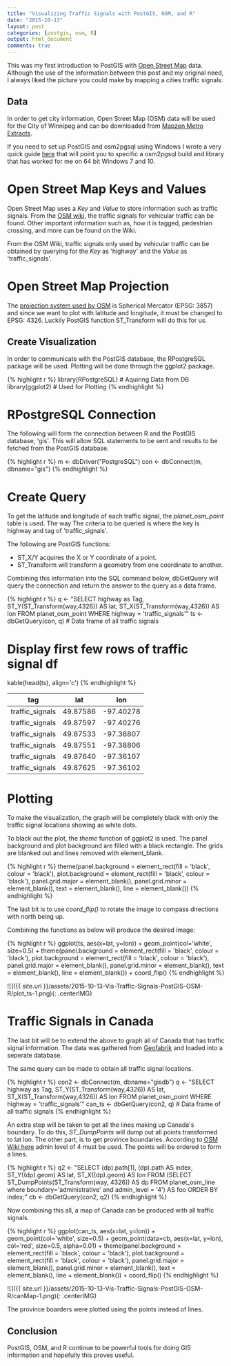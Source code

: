 ```yaml
---
title: "Visualizing Traffic Signals with PostGIS, OSM, and R"
date: "2015-10-13"
layout: post
categories: [postgis, osm, R]
output: html_document
comments: true
---
```




This was my first introduction to PostGIS with [Open Street Map](http://www.openstreetmap.org/) data.  Although the use of the information between this post and my original need, I always liked the picture you could make by mapping a cities traffic signals.

## Data

In order to get city information, Open Street Map (OSM) data will be used for the City of Winnipeg and can be downloaded from [Mapzen Metro Extracts](https://mapzen.com/data/metro-extracts).  

If you need to set up PostGIS and osm2pgsql using Windows I wrote a very quick guide [here](http://awcull.com/2015/09/30/postgis-osm2pgsql-windows.html) that will point you to specific a osm2pgsql build and library that has worked for me on 64 bit Windows 7 and 10.

# Open Street Map Keys and Values

Open Street Map uses a *Key* and *Value* to store information such as traffic signals.  From the [OSM wiki](http://wiki.openstreetmap.org/wiki/Tag:highway%3Dtraffic_signals), the traffic signals for vehicular traffic can be found.  Other important information such as, how it is tagged, pedestrian crossing, and more can be found on the Wiki.  

From the OSM Wiki, traffic signals only used by vehicular traffic can be obtained by querying for the *Key* as 'highway' and the *Value* as 'traffic_signals'.

# Open Street Map Projection

The [projection system used by OSM](http://wiki.openstreetmap.org/wiki/EPSG:3857) is Spherical Mercator (EPSG: 3857) and since we want to plot with latitude and longitude, it must be changed to EPSG: 4326.  Luckily PostGIS function ST_Transform will do this for us.

## Create Visualization

In order to communicate with the PostGIS database, the RPostgreSQL package will be used.  Plotting will be done through the ggplot2 package.


{% highlight r %}
library(RPostgreSQL) # Aquiring Data from DB
library(ggplot2) # Used for Plotting
{% endhighlight %}

# RPostgreSQL Connection

The following will form the connection between R and the PostGIS database, 'gis'.  This will allow SQL statements to be sent and results to be fetched from the PostGIS database.


{% highlight r %}
m <- dbDriver("PostgreSQL")
con <- dbConnect(m, dbname="gis")
{% endhighlight %}

# Create Query

To get the latitude and longitude of each traffic signal, the *planet_osm_point* table is used.  The way The criteria to be queried is where the key is highway and tag of 'traffic_signals'.

The following are PostGIS functions:

- ST_X/Y acquires the X or Y coordinate of a point.
- ST_Transform will transform a geometry from one coordinate to another.

Combining this information into the SQL command below, dbGetQuery will query the connection and return the answer to the query as a data frame.


{% highlight r %}
q <- "SELECT 
      highway as Tag, 
      ST_Y(ST_Transform(way,4326)) AS lat, 
      ST_X(ST_Transform(way,4326)) AS lon 
      FROM planet_osm_point
      WHERE highway = 'traffic_signals'" 
ts <- dbGetQuery(con, q) # Data frame of all traffic signals
# Display first few rows of traffic signal df
kable(head(ts), align='c')
{% endhighlight %}



|       tag       |   lat    |    lon    |
|:---------------:|:--------:|:---------:|
| traffic_signals | 49.87586 | -97.40278 |
| traffic_signals | 49.87597 | -97.40276 |
| traffic_signals | 49.87533 | -97.38807 |
| traffic_signals | 49.87551 | -97.38806 |
| traffic_signals | 49.87640 | -97.36107 |
| traffic_signals | 49.87625 | -97.36102 |

# Plotting

To make the visualization, the graph will be completely black with only the traffic signal locations showing as white dots.  

To black out the plot, the *theme* function of ggplot2 is used.  The panel background and plot background are filled with a black rectangle.  The grids are blanked out and lines removed with element_blank.


{% highlight r %}
theme(panel.background = element_rect(fill = 'black', colour = 'black'), plot.background = element_rect(fill = 'black', colour = 'black'),
        panel.grid.major = element_blank(), panel.grid.minor = element_blank(), text = element_blank(), line = element_blank())
{% endhighlight %}

The last bit is to use *coord_flip()* to rotate the image to compass directions with north being up.

Combining the functions as below will produce the desired image:


{% highlight r %}
ggplot(ts, aes(x=lat, y=lon)) + geom_point(col='white', size=0.5) +
  theme(panel.background = element_rect(fill = 'black', colour = 'black'), plot.background = element_rect(fill = 'black', colour = 'black'),
        panel.grid.major = element_blank(), panel.grid.minor = element_blank(), text = element_blank(), line = element_blank()) + coord_flip()
{% endhighlight %}

![]({{ site.url }}/assets/2015-10-13-Vis-Traffic-Signals-PostGIS-OSM-R/plot_ts-1.png){: .centerIMG} 

# Traffic Signals in Canada

The last bit will be to extend the above to graph all of Canada that has traffic signal information.  The data was gathered from [Geofabrik](http://download.geofabrik.de/north-america/canada.html) and loaded into a seperate database.  

The same query can be made to obtain all traffic signal locations.


{% highlight r %}
con2 <- dbConnect(m, dbname="gisdb")
q <- "SELECT 
      highway as Tag, 
      ST_Y(ST_Transform(way,4326)) AS lat, 
      ST_X(ST_Transform(way,4326)) AS lon 
      FROM planet_osm_point
      WHERE highway = 'traffic_signals'" 
can_ts <- dbGetQuery(con2, q) # Data frame of all traffic signals
{% endhighlight %}

An extra step will be taken to get all the lines making up Canada's boundary.  To do this, *ST_DumpPoints* will dump out all points transformed to lat lon.  The other part, is to get province boundaries.  According to [OSM Wiki here](http://wiki.openstreetmap.org/wiki/Tag:boundary%3Dadministrative) admin level of 4 must be used.  The points will be ordered to form a lines.


{% highlight r %}
q2 <- "SELECT (dp).path[1], (dp).path AS index, ST_Y((dp).geom) AS lat, ST_X((dp).geom) AS lon
FROM (SELECT ST_DumpPoints(ST_Transform(way, 4326)) AS dp
FROM planet_osm_line where boundary='administrative' and admin_level = '4') AS foo
ORDER BY index;"
cb <- dbGetQuery(con2, q2)
{% endhighlight %}

Now combining this all, a map of Canada can be produced with all traffic signals.


{% highlight r %}
ggplot(can_ts, aes(x=lat, y=lon)) + geom_point(col='white', size=0.5) + geom_point(data=cb, aes(x=lat, y=lon), col='red', size=0.5, alpha=0.01) +
  theme(panel.background = element_rect(fill = 'black', colour = 'black'), plot.background = element_rect(fill = 'black', colour = 'black'),
        panel.grid.major = element_blank(), panel.grid.minor = element_blank(), text = element_blank(), line = element_blank()) + coord_flip()
{% endhighlight %}

![]({{ site.url }}/assets/2015-10-13-Vis-Traffic-Signals-PostGIS-OSM-R/canMap-1.png){: .centerIMG} 

The province boarders were plotted using the points instead of lines.

## Conclusion

PostGIS, OSM, and R continue to be powerful tools for doing GIS information and hopefully this proves useful.

